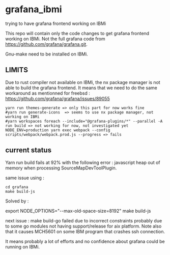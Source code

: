# grafana_ibmi
trying to have grafana frontend working on IBMi

This repo will contain only the code changes to get grafana frontend working on IBMi. Not the full grafana code from https://github.com/grafana/grafana.git.

Gnu-make need to be installed on IBMi.


## LIMITS

Due to rust compiler not available on IBMi, the nx package manager is not able to build the grafana frontend.
It means that we need to do the same workaround as mentionned for freebsd : https://github.com/grafana/grafana/issues/89055

    yarn run themes-generate => only this part for now works fine 
    #yarn run generate-icons  => seems to use nx package manager, not working on IBMi
    #yarn workspaces foreach --include="@grafana-plugins/*" --parallel -A run build => not working for now, not investigated yet
    NODE_ENV=production yarn exec webpack --config scripts/webpack/webpack.prod.js --progress => fails



## current status

Yarn run build fails at 92% with the following error : javascript heap out of memory when processing SourceMapDevToolPlugin.

same issue using :

    cd grafana
    make build-js

Solved by :

export NODE_OPTIONS="--max-old-space-size=8192"
make build-js

next issue : make build-go failed due to incorrect constraints probably due to some go modules not having support/release for aix platform. Note also that it causes MCH5601 on some IBM program that crashes ssh connection.

It means probably a lot of efforts and no confidence about grafana could be running on IBMi.
